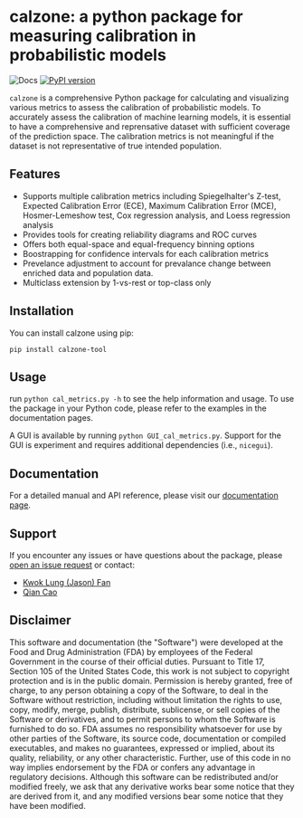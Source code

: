 # calzone: a python package for measuring calibration in probabilistic models
![Docs](https://readthedocs.org/projects/calzone-docs/badge/)
[![PyPI version](https://badge.fury.io/py/calzone-tool.svg)](https://badge.fury.io/py/calzone-tool)

`calzone` is a comprehensive Python package for calculating and visualizing various metrics to assess the calibration of probabilistic models.
To accurately assess the calibration of machine learning models, it is essential to have a comprehensive and reprensative dataset with sufficient coverage of the prediction space. The calibration metrics is not meaningful if the dataset is not representative of true intended population.


## Features

- Supports multiple calibration metrics including Spiegelhalter's Z-test, Expected Calibration Error (ECE), Maximum Calibration Error (MCE), Hosmer-Lemeshow test, Cox regression analysis, and Loess regression analysis
- Provides tools for creating reliability diagrams and ROC curves
- Offers both equal-space and equal-frequency binning options
- Boostrapping for confidence intervals for each calibration metrics
- Prevelance adjustment to account for prevalance change between enriched data and population data.
- Multiclass extension by 1-vs-rest or top-class only

## Installation

You can install calzone using pip:
```
pip install calzone-tool
```

## Usage

run `python cal_metrics.py -h` to see the help information and usage. To use the package in your Python code, please refer to the examples in the documentation pages. 

A GUI is available by running `python GUI_cal_metrics.py`. Support for the GUI is experiment and requires additional dependencies (i.e., `nicegui`).

## Documentation

For a detailed manual and API reference, please visit our [documentation page](https://calzone-docs.readthedocs.io/en/latest/index.html).

## Support
If you encounter any issues or have questions about the package, please [open an issue request](https://github.com/DIDSR/calzone/issues) or contact:
* [Kwok Lung (Jason) Fan](mailto:kwoklung.fan@fda.hhs.gov?subject=calzone)
* [Qian Cao](mailto:qian.cao@fda.hhs.gov?subject=calzone)

## Disclaimer 
This software and documentation (the "Software") were developed at the Food and Drug Administration (FDA) by employees of the Federal Government in the course of their official duties. Pursuant to Title 17, Section 105 of the United States Code, this work is not subject to copyright protection and is in the public domain. Permission is hereby granted, free of charge, to any person obtaining a copy of the Software, to deal in the Software without restriction, including without limitation the rights to use, copy, modify, merge, publish, distribute, sublicense, or sell copies of the Software or derivatives, and to permit persons to whom the Software is furnished to do so. FDA assumes no responsibility whatsoever for use by other parties of the Software, its source code, documentation or compiled executables, and makes no guarantees, expressed or implied, about its quality, reliability, or any other characteristic. Further, use of this code in no way implies endorsement by the FDA or confers any advantage in regulatory decisions. Although this software can be redistributed and/or modified freely, we ask that any derivative works bear some notice that they are derived from it, and any modified versions bear some notice that they have been modified.
